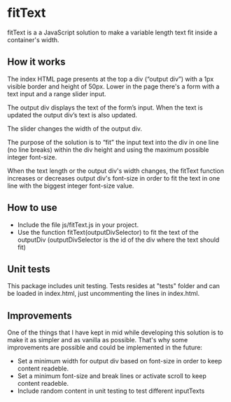 # fitText

fitText is a a JavaScript solution to make a variable length text fit inside a container's width.

## How it works ##
The index HTML page presents at the top a div (“output div”) with a 1px visible border and height of 50px. Lower in the page there's a form with a text input and a range slider input.

The output div displays the text of the form’s input. When the text is updated the output div’s text is also updated.

The slider changes the width of the output div.

The purpose of the solution is to “fit” the input text into the div in one line (no line breaks) within the div height and using the maximum possible integer font-size.

When the text length or the output div's width changes, the fitText function increases or decreases output div's font-size in order to fit the text in one line with the biggest integer font-size value.

## How to use ##
- Include the file js/fitText.js in your project.
- Use the function fitText(outputDivSelector) to fit the text of the outputDiv (outputDivSelector is the id of the div where the text should fit)

## Unit tests ##
This package includes unit testing. Tests resides at "tests" folder and can be loaded in index.html, just uncommenting the lines in index.html.

## Improvements ##
One of the things that I have kept in mid while developing this solution is to make it as simpler and as vanilla as possible. That's why some improvements are possible and could be implemented in the future:
- Set a minimum width for output div based on font-size in order to keep content readeble.
- Set a minimum font-size and break lines or activate scroll to keep content readeble. 
- Include random content in unit testing to test different inputTexts
